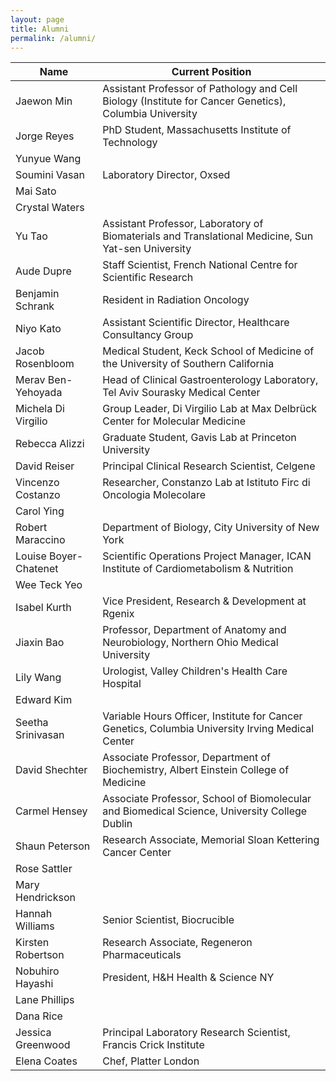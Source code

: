 ```yaml
---
layout: page
title: Alumni
permalink: /alumni/
---
```


  Name  | Current Position
  ------------- | -------------
  Jaewon Min | Assistant Professor of Pathology and Cell Biology (Institute for Cancer Genetics), Columbia University 
  Jorge Reyes | PhD Student, Massachusetts Institute of Technology 
  Yunyue Wang | 
  Soumini Vasan | Laboratory Director, Oxsed 
  Mai Sato  | 
  Crystal Waters  | 
  Yu Tao  | Assistant Professor, Laboratory of Biomaterials and Translational Medicine, Sun Yat-sen University 
  Aude Dupre  | Staff Scientist, French National Centre for Scientific Research 
  Benjamin Schrank  | Resident in Radiation Oncology 
  Niyo Kato  | Assistant Scientific Director, Healthcare Consultancy Group
  Jacob Rosenbloom  | Medical Student, Keck School of Medicine of the University of Southern California
  Merav Ben-Yehoyada  | Head of Clinical Gastroenterology Laboratory, Tel Aviv Sourasky Medical Center
  Michela Di Virgilio  | Group Leader, Di Virgilio Lab at Max Delbr&uuml;ck Center for Molecular Medicine
  Rebecca Alizzi  | Graduate Student, Gavis Lab at Princeton University 
  David Reiser  | Principal Clinical Research Scientist, Celgene 
  Vincenzo Costanzo  | Researcher, Constanzo Lab at Istituto Firc di Oncologia Molecolare 
  Carol Ying  | 
  Robert Maraccino  | Department of Biology, City University of New York  
  Louise Boyer-Chatenet  | Scientific Operations Project Manager, ICAN Institute of Cardiometabolism & Nutrition
  Wee Teck Yeo  | 
  Isabel Kurth  | Vice President, Research & Development at Rgenix
  Jiaxin Bao  | Professor, Department of Anatomy and Neurobiology, Northern Ohio Medical University 
  Lily Wang  | Urologist, Valley Children's Health Care Hospital
  Edward Kim  | 
  Seetha Srinivasan  | Variable Hours Officer, Institute for Cancer Genetics, Columbia University Irving Medical Center 
  David Shechter  | Associate Professor, Department of Biochemistry, Albert Einstein College of Medicine 
  Carmel Hensey  | Associate Professor, School of Biomolecular and Biomedical Science, University College Dublin
  Shaun Peterson  | Research Associate, Memorial Sloan Kettering Cancer Center
  Rose Sattler  | 
  Mary Hendrickson  | 
  Hannah Williams  | Senior Scientist, Biocrucible 
  Kirsten Robertson  | Research Associate, Regeneron Pharmaceuticals
  Nobuhiro Hayashi  | President, H&H Health & Science NY
  Lane Phillips  | 
  Dana Rice  | 
  Jessica Greenwood  | Principal Laboratory Research Scientist, Francis Crick Institute
  Elena Coates  | Chef, Platter London 
